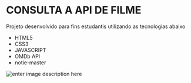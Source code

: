 # CONSULTA  A API DE FILME

Projeto desenvolvido para fins estudantis utilizando as tecnologias abaixo
* HTML5
* CSS3
* JAVASCRIPT
 * OMDb API
 *  notie-master

![enter image description here](https://github.com/wesleycsv/apiFilmesPro/blob/main/print.png?raw=true)
